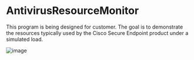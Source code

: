 # AntivirusResourceMonitor

This program is being designed for customer.  The goal is to demonstrate the resources typically used by the Cisco Secure Endpoint product under a simulated load.

![image](https://user-images.githubusercontent.com/42283335/116015115-338faa80-a606-11eb-9263-30b14600671d.png)
